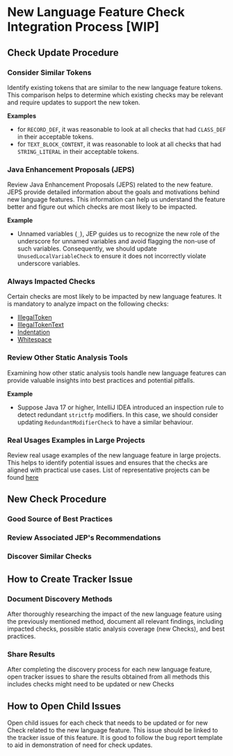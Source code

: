 # New Language Feature Check Integration Process [WIP]

## Check Update Procedure

### Consider Similar Tokens
Identify existing tokens that are similar to the new language feature tokens.
This comparison helps to determine which existing checks may be relevant
and require updates to support the new token.

**Examples**
- for `RECORD_DEF`, it was reasonable to look at all checks 
that had `CLASS_DEF` in their acceptable tokens.
- for `TEXT_BLOCK_CONTENT`, it was reasonable to look at all checks
that had `STRING_LITERAL` in their acceptable tokens.
### Java Enhancement Proposals (JEPS)
Review Java Enhancement Proposals (JEPS) related to the new feature. 
JEPS provide detailed information about the goals
and motivations behind new language features. 
This information can help us understand the feature better and figure out
which checks are most likely to be impacted.

**Example**
- Unnamed variables (`_`), JEP guides us to recognize the new role of the
underscore for unnamed variables and avoid flagging the non-use of such variables.
Consequently, we should update `UnusedLocalVariableCheck` to ensure it does not 
incorrectly violate underscore variables.
### Always Impacted Checks
Certain checks are most likely to be impacted by new language features.
It is mandatory to analyze impact on the following checks:
- [IllegalToken](https://checkstyle.org/checks/coding/illegaltoken.html)
- [IllegalTokenText](https://checkstyle.org/checks/coding/illegaltokentext.html) 
- [Indentation](https://checkstyle.org/checks/misc/indentation.html#Indentation)
- [Whitespace](https://checkstyle.org/checks/whitespace/index.html)
### Review Other Static Analysis Tools
Examining how other static analysis tools handle new language features
can provide valuable insights into best practices and potential pitfalls.

**Example**
- Suppose Java 17 or higher, IntelliJ IDEA introduced an inspection rule to detect 
redundant `strictfp` modifiers. In this case, we should consider updating `RedundantModifierCheck`
to have a similar behaviour.

### Real Usages Examples in Large Projects
Review real usage examples of the new language feature in large projects.
This helps to identify potential issues and ensures that the checks
are aligned with practical use cases.
List of representative projects can be found 
[here](https://github.com/checkstyle/contribution/blob/master/checkstyle-tester/github-action-projects1.properties)

## New Check Procedure
### Good Source of Best Practices
### Review Associated JEP's Recommendations
### Discover Similar Checks
## How to Create Tracker Issue
### Document Discovery Methods
After thoroughly researching the impact of the new language feature using the previously 
mentioned method, document all relevant findings, including impacted checks,
possible static analysis coverage (new Checks), and best practices.
### Share Results
After completing the discovery process for each new language feature,
open tracker issues to share the results obtained from all methods this includes 
checks might need to be updated or new Checks 
## How to Open Child Issues
Open child issues for each check that needs to be updated or for new Check related
to the new language feature. This issue should be linked to the tracker issue of this feature.
It is good to follow the bug report template to aid in demonstration 
of need for check updates.
